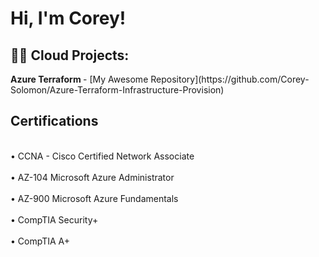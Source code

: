 <h1>Hi, I'm Corey! </h1>

<h2>👨‍💻 Cloud Projects:</h2>
<b> Azure Terraform </b>
- [My Awesome Repository](https://github.com/Corey-Solomon/Azure-Terraform-Infrastructure-Provision)


<h2>Certifications</h2>
<br>•	CCNA - Cisco Certified Network Associate</br>
<br>•	AZ-104 Microsoft Azure Administrator</br>
<br>•	AZ-900 Microsoft Azure Fundamentals</br>
<br>•	CompTIA Security+</br>
<br>•	CompTIA A+</br>



<!--
**joshmadakor1/joshmadakor1** is a ✨ _special_ ✨ repository because its `README.md` (this file) appears on your GitHub profile.

Here are some ideas to get you started:

- 🔭 I’m currently working on ...
- 🌱 I’m currently learning ...
- 👯 I’m looking to collaborate on ...
- 🤔 I’m looking for help with ...
- 💬 Ask me about ...
- 📫 How to reach me: ...
- 😄 Pronouns: ...
- ⚡ Fun fact: ...
-->
